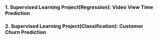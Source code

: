 ### 1. Supervised Learning Project(Regression): Video View Time Prediction
### 2. Supervised Learning Project(Classification): Customer Churn Prediction
